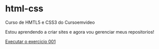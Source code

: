 # html-css
 Curso de HMTL5 e CSS3 do Cursoemvideo

 Estou aprendendo a criar sites e agora vou gerenciar meus repositorios!

 <a href= "https://limagl.github.io/html-css/desafios/desafio001/"> Executar o exercicio 001

